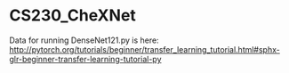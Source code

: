 # CS230_CheXNet

Data for running DenseNet121.py is here: http://pytorch.org/tutorials/beginner/transfer_learning_tutorial.html#sphx-glr-beginner-transfer-learning-tutorial-py

